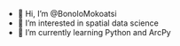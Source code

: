 - 👋 Hi, I’m @BonoloMokoatsi
- 👀 I’m interested in spatial data science
- 🌱 I’m currently learning Python and ArcPy

<!---
BonoloMokoatsi/BonoloMokoatsi is a ✨ special ✨ repository because its `README.md` (this file) appears on your GitHub profile.
You can click the Preview link to take a look at your changes.
--->
